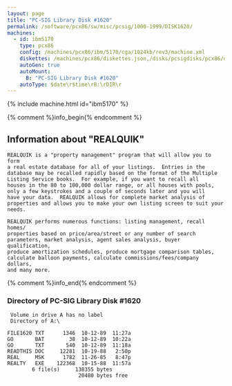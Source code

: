 ```yaml
---
layout: page
title: "PC-SIG Library Disk #1620"
permalink: /software/pcx86/sw/misc/pcsig/1000-1999/DISK1620/
machines:
  - id: ibm5170
    type: pcx86
    config: /machines/pcx86/ibm/5170/cga/1024kb/rev3/machine.xml
    diskettes: /machines/pcx86/diskettes.json,/disks/pcsigdisks/pcx86/diskettes.json
    autoGen: true
    autoMount:
      B: "PC-SIG Library Disk #1620"
    autoType: $date\r$time\rB:\rDIR\r
---
```


{% include machine.html id="ibm5170" %}

{% comment %}info_begin{% endcomment %}

## Information about "REALQUIK"

    REALQUIK is a "property management" program that will allow you to form
    a real estate database for all of your listings.  Entries in the
    database may be recalled rapidly based on the format of the Multiple
    Listing Service books.  For example, if you want to recall all
    houses in the 80 to 100,000 dollar range, or all houses with pools,
    only a few keystrokes and a couple of seconds later and you will
    have your data.  REALQUIK allows for complete market analysis of
    properties and allows you to make your own listing screen to suit your
    needs.
    
    REALQUIK performs numerous functions: listing management, recall homes/
    properties based on price/area/street or any number of search
    parameters, market analysis, agent sales analysis, buyer qualification,
    produce amortization schedules, produce mortgage comparison tables,
    calculate balloon payments, calculate commissions/fees/company dollars,
    and many more.
{% comment %}info_end{% endcomment %}


### Directory of PC-SIG Library Disk #1620

     Volume in drive A has no label
     Directory of A:\

    FILE1620 TXT      1346  10-12-89  11:27a
    GO       BAT        38  10-12-89  10:22a
    GO       TXT       540  10-12-89  11:18a
    READTHIS DOC     12281  10-19-88   2:50p
    REAL     MSK      1782  11-26-85   8:47p
    REALTY   EXE    122368  10-15-88  11:57a
            6 file(s)     138355 bytes
                           20480 bytes free
